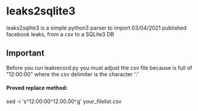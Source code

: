 # leaks2sqlite3

leaks2sqlite3 is a simple python3 parser to import 03/04/2021 published facebook leaks, from a csv to a SQLite3 DB

## Important

Before you run leakrecord.py you must adjust the csv file because is full of "12:00:00"
where the csv delimiter is the character ':'

#### Proved replace method:

sed -i 's^12:00:00^12.00.00^g' your_filelist.csv
